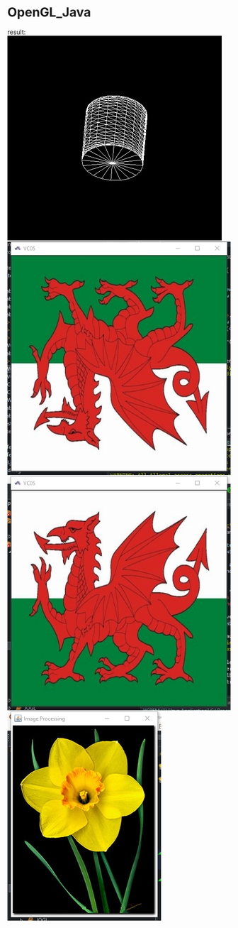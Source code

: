 # OpenGL_Java

result:
![alt text](https://github.com/kangqiwang/OpenGL_Java/blob/master/test3_solution.png)
![alt text](https://github.com/kangqiwang/OpenGL_Java/blob/master/test5.png)
![alt text](https://github.com/kangqiwang/OpenGL_Java/blob/master/test5_solution.png)
![alt text](https://github.com/kangqiwang/OpenGL_Java/blob/master/test6.png)


